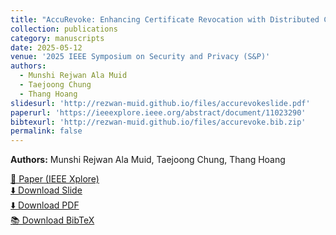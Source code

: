 ```yaml
---
title: "AccuRevoke: Enhancing Certificate Revocation with Distributed Cryptographic Accumulators"
collection: publications
category: manuscripts
date: 2025-05-12
venue: '2025 IEEE Symposium on Security and Privacy (S&P)'
authors:
  - Munshi Rejwan Ala Muid
  - Taejoong Chung
  - Thang Hoang
slidesurl: 'http://rezwan-muid.github.io/files/accurevokeslide.pdf'
paperurl: 'https://ieeexplore.ieee.org/abstract/document/11023290'
bibtexurl: 'http://rezwan-muid.github.io/files/accurevoke.bib.zip'
permalink: false
---
```


**Authors:** Munshi Rejwan Ala Muid, Taejoong Chung, Thang Hoang

[📄 Paper (IEEE Xplore)](https://ieeexplore.ieee.org/abstract/document/11023290)  
[⬇️ Download Slide](http://rezwan-muid.github.io/files/accurevokeslide.pdf)  
[⬇️ Download PDF](http://rezwan-muid.github.io/files/AccuRevoke_Enhancing_Certificate_Revocation_with_Distributed_Cryptographic_Accumulators.pdf)  
[📚 Download BibTeX](http://rezwan-muid.github.io/files/accurevoke.bib.zip)
